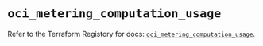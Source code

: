 # `oci_metering_computation_usage`

Refer to the Terraform Registory for docs: [`oci_metering_computation_usage`](https://registry.terraform.io/providers/oracle/oci/6.18.0/docs/resources/metering_computation_usage).
